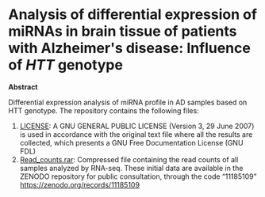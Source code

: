 # Analysis of differential expression of miRNAs in brain tissue of patients with Alzheimer's disease: Influence of _HTT_ genotype
**Abstract** 

Differential expression analysis of miRNA profile in AD samples based on HTT genotype.
The repository contains the following files:
1. [LICENSE](./LICENSE): A GNU GENERAL PUBLIC LICENSE (Version 3, 29 June 2007) is used in accordance with the original text file where all the results are collected, which presents a GNU Free Documentation License (GNU FDL)
2. [Read_counts.rar](./Read_counts.rar): Compressed file containing the read counts of all samples analyzed by RNA-seq. These initial data are available in the ZENODO repository for public consultation, through the code “11185109”
https://zenodo.org/records/11185109
